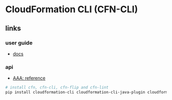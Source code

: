 # CloudFormation CLI (CFN-CLI)

## links

### user guide

- [docs](https://docs.aws.amazon.com/cloudformation-cli/latest/userguide/what-is-cloudformation-cli.html)

### api

- [AAA: reference](https://awscli.amazonaws.com/v2/documentation/api/latest/reference/cloudformation/index.html)

```sh
# install cfn, cfn-cli, cfn-flip and cfn-lint
pip install cloudformation-cli cloudformation-cli-java-plugin cloudformation-cli-go-plugin cloudformation-cli-python-plugin cloudformation-cli-typescript-plugin

```
